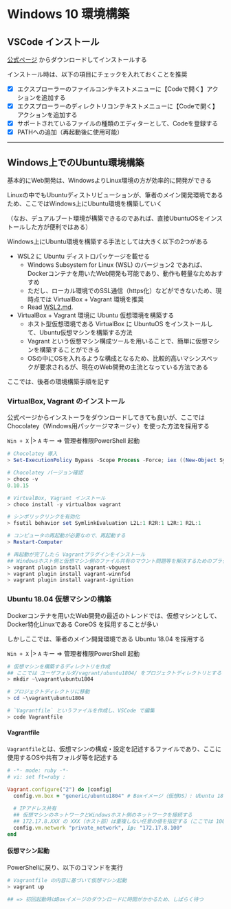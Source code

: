 # Windows 10 環境構築

## VSCode インストール

[公式ページ](https://azure.microsoft.com/ja-jp/products/visual-studio-code/) からダウンロードしてインストールする

インストール時は、以下の項目にチェックを入れておくことを推奨

- [x] エクスプローラーのファイルコンテキストメニューに【Codeで開く】アクションを追加する
- [x] エクスプローラーのディレクトリコンテキストメニューに【Codeで開く】アクションを追加する
- [x] サポートされているファイルの種類のエディターとして、Codeを登録する
- [x] PATHへの追加（再起動後に使用可能）

***

## Windows上でのUbuntu環境構築

基本的にWeb開発は、WindowsよりLinux環境の方が効率的に開発ができる

Linuxの中でもUbuntuディストリビューションが、筆者のメイン開発環境であるため、ここではWindows上にUbuntu環境を構築していく

（なお、デュアルブート環境が構築できるのであれば、直接UbuntuOSをインストールした方が便利ではある）

Windows上にUbuntu環境を構築する手法としては大きく以下の2つがある

- WSL2 に Ubuntu ディストロパッケージを載せる
    - Windows Subsystem for Linux (WSL) のバージョン2 であれば、Dockerコンテナを用いたWeb開発も可能であり、動作も軽量なためおすすめ
    - ただし、ローカル環境でのSSL通信（https化）などができないため、現時点では VirtualBox + Vagrant 環境を推奨
    - Read [WSL2.md](./WSL2.md).
- VirtualBox + Vagrant 環境に Ubuntu 仮想環境を構築する
    - ホスト型仮想環境である VirtualBox に UbuntuOS をインストールして、Ubuntu仮想マシンを構築する方法
    - Vagrant という仮想マシン構成ツールを用いることで、簡単に仮想マシンを構築することができる
    - OSの中にOSを入れるような構成となるため、比較的高いマシンスペックが要求されるが、現在のWeb開発の主流となっている方法である

ここでは、後者の環境構築手順を記す

### VirtualBox, Vagrant のインストール
公式ページからインストーラをダウンロードしてきても良いが、ここでは Chocolatey（Windows用パッケージマネージャ）を使った方法を採用する

`Win + X` |> `A` キー => 管理者権限PowerShell 起動

```powershell
# Chocolatey 導入
> Set-ExecutionPolicy Bypass -Scope Process -Force; iex ((New-Object System.Net.WebClient).DownloadString('https://chocolatey.org/install.ps1'))

# Chocolatey バージョン確認
> choco -v
0.10.15

# VirtualBox, Vagrant インストール
> choco install -y virtualbox vagrant

# シンボリックリンクを有効化
> fsutil behavior set SymlinkEvaluation L2L:1 R2R:1 L2R:1 R2L:1

# コンピュータの再起動が必要なので、再起動する
> Restart-Computer

# 再起動が完了したら Vagrantプラグインをインストール
## Windowsホスト側と仮想マシン側のファイル共有のマウント問題等を解決するためのプラグインを導入
> vagrant plugin install vagrant-vbguest
> vagrant plugin install vagrant-winnfsd
> vagrant plugin install vagrant-ignition
```

### Ubuntu 18.04 仮想マシンの構築
Dockerコンテナを用いたWeb開発の最近のトレンドでは、仮想マシンとして、Docker特化Linuxである CoreOS を採用することが多い

しかしここでは、筆者のメイン開発環境である Ubuntu 18.04 を採用する

`Win + X` |> `A` キー => 管理者権限PowerShell 起動

```powershell
# 仮想マシンを構築するディレクトリを作成
## ここでは ユーザフォルダ/vagrant/ubuntu1804/ をプロジェクトディレクトリとする
> mkdir ~\vagrant\ubuntu1804

# プロジェクトディレクトリに移動
> cd ~\vagrant\ubuntu1804

# `Vagrantfile` というファイルを作成し、VSCode で編集
> code Vagrantfile
```

#### Vagrantfile
`Vagrantfile`とは、仮想マシンの構成・設定を記述するファイルであり、ここに使用するOSや共有フォルダ等を記述する

```ruby
# -*- mode: ruby -*-
# vi: set ft=ruby :

Vagrant.configure("2") do |config|
  config.vm.box = "generic/ubuntu1804" # Boxイメージ（仮想OS）: Ubuntu 18.04 を指定
  
  # IPアドレス共有
  ## 仮想マシンのネットワークとWindowsホスト側のネットワークを接続する
  ## 172.17.8.XXX の XXX（ホスト部）は重複しない任意の値を指定する（ここでは 100 を指定）
  config.vm.network "private_network", ip: "172.17.8.100"
end
```

#### 仮想マシン起動
PowerShellに戻り、以下のコマンドを実行

```powershell
# Vagrantfile の内容に基づいて仮想マシン起動
> vagrant up

## => 初回起動時はBoxイメージのダウンロードに時間がかかるため、しばらく待つ
```
